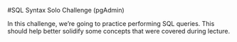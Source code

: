 #SQL Syntax Solo Challenge (pgAdmin)


In this challenge, we’re going to practice performing SQL queries. This should help better solidify some concepts that were covered during lecture.
